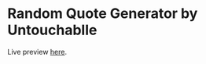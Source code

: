 # Random Quote Generator by Untouchablle
Live preview [here](https://untouchablle.github.io/Random-Quote-Generator).
